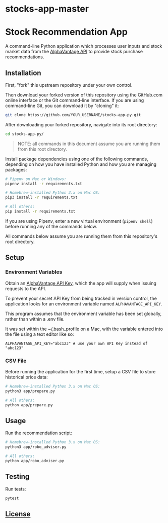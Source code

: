 # stocks-app-master
# Stock Recommendation App

A command-line Python application which processes user inputs and stock market data from the [AlphaVantage API](https://www.alphavantage.co) to provide stock purchase recommendations.

## Installation

First, "fork" this upstream repository under your own control.

Then download your forked version of this repository using the GitHub.com online interface or the Git command-line interface. If you are using command-line Git, you can download it by "cloning" it:

```sh
git clone https://github.com/YOUR_USERNAME/stocks-app-py.git
```

After downloading your forked repository, navigate into its root directory:

```sh
cd stocks-app-py/
```

> NOTE: all commands in this document assume you are running them from this root directory.

Install package dependencies using one of the following commands, depending on how you have installed Python and how you are managing packages:

```sh
# Pipenv on Mac or Windows:
pipenv install -r requirements.txt

# Homebrew-installed Python 3.x on Mac OS:
pip3 install -r requirements.txt

# All others:
pip install -r requirements.txt
```

If you are using Pipenv, enter a new virtual environment (`pipenv shell`) before running any of the commands below.

All commands below assume you are running them from this repository's root directory.

## Setup

### Environment Variables

Obtain an [AlphaVantage API Key](https://www.alphavantage.co/support/#api-key), which the app will supply when issuing requests to the API.

To prevent your secret API Key from being tracked in version control, the application looks for an environment variable named `ALPHAVANTAGE_API_KEY`.

  This program assumes that the environment variable has been set globally, rather than within a .env file.

  It was set within the ~/,bash_profile on a Mac, with the variable entered into the file using a text editor like so:

    ALPHAVANTAGE_API_KEY="abc123" # use your own API Key instead of "abc123"

### CSV File

Before running the application for the first time, setup a CSV file to store historical price data:

```sh
# Homebrew-installed Python 3.x on Mac OS:
python3 app/prepare.py

# All others:
python app/prepare.py
```

## Usage

Run the recommendation script:

```sh
# Homebrew-installed Python 3.x on Mac OS:
python3 app/robo_adviser.py

# All others:
python app/robo_adviser.py
```

## Testing

Run tests:

```sh
pytest
```

## [License](LICENSE.md)
